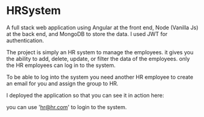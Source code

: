 # HRSystem

A full stack web application using Angular at the front end, Node (Vanilla Js) at the back end, and MongoDB to store the data.
I used JWT for authentication.

The project is simply an HR system to manage the employees. it gives you the ability to add, delete, update, or filter the data of the employees. only the HR employees can log in to the system.

To be able to log into the system you need another HR employee to create an email for you and assign the group to HR.

I deployed the application so that you can see it in action here:

you can use 'hr@hr.com' to login to the system.
